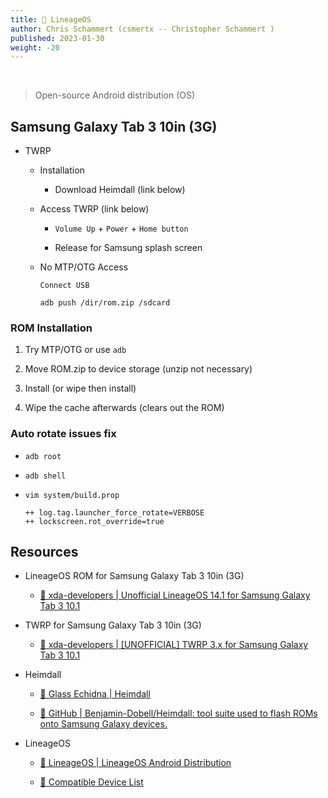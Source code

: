 ```yaml
---
title: 📱 LineageOS
author: Chris Schammert (csmertx -- Christopher Schammert )
published: 2023-01-30
weight: -20
---
```


<!-- The content of this website was written by Christopher Schammert aka Chris Schammert -->

<br />

> Open-source Android distribution (OS)

## Samsung Galaxy Tab 3 10in (3G)

- TWRP

    - Installation

        - Download Heimdall (link below)

    - Access TWRP (link below)

        - ```Volume Up``` + ```Power``` + ```Home button```

        - Release for Samsung splash screen

    - No MTP/OTG Access

        ```Connect USB```

        ```adb push /dir/rom.zip /sdcard```

### ROM Installation

1. Try MTP/OTG or use ```adb```

2. Move ROM.zip to device storage (unzip not necessary)

3. Install (or wipe then install)

4. Wipe the cache afterwards (clears out the ROM)

### Auto rotate issues fix

- ```adb root```

- ```adb shell```

- ```vim system/build.prop```

    ```
    ++ log.tag.launcher_force_rotate=VERBOSE
    ++ lockscreen.rot_override=true
    ```

## Resources

- LineageOS ROM for Samsung Galaxy Tab 3 10in (3G)

    - [🔗 xda-developers | Unofficial LineageOS 14.1 for Samsung Galaxy Tab 3 10.1​](https://forum.xda-developers.com/galaxy-tab-3/development-10/rom-lineageos-14-1-t3587761)

- TWRP for Samsung Galaxy Tab 3 10in (3G) 

    - [🔗 xda-developers | [UNOFFICIAL] TWRP 3.x for Samsung Galaxy Tab 3 10.1](https://forum.xda-developers.com/galaxy-tab-3/development-10/recovery-twrp-3-x-samsung-galaxy-tab-3-t3340938)
- Heimdall

    - [🔗 Glass Echidna | Heimdall](https://glassechidna.com.au/heimdall/)

    - [🔗 GitHub | Benjamin-Dobell/Heimdall: tool suite used to flash ROMs onto Samsung Galaxy devices.](https://github.com/Benjamin-Dobell/Heimdall)

- LineageOS

    - [🔗 LineageOS | LineageOS Android Distribution](https://lineageos.org)

    - [🔗 Compatible Device List](https://wiki.lineageos.org/devices/)